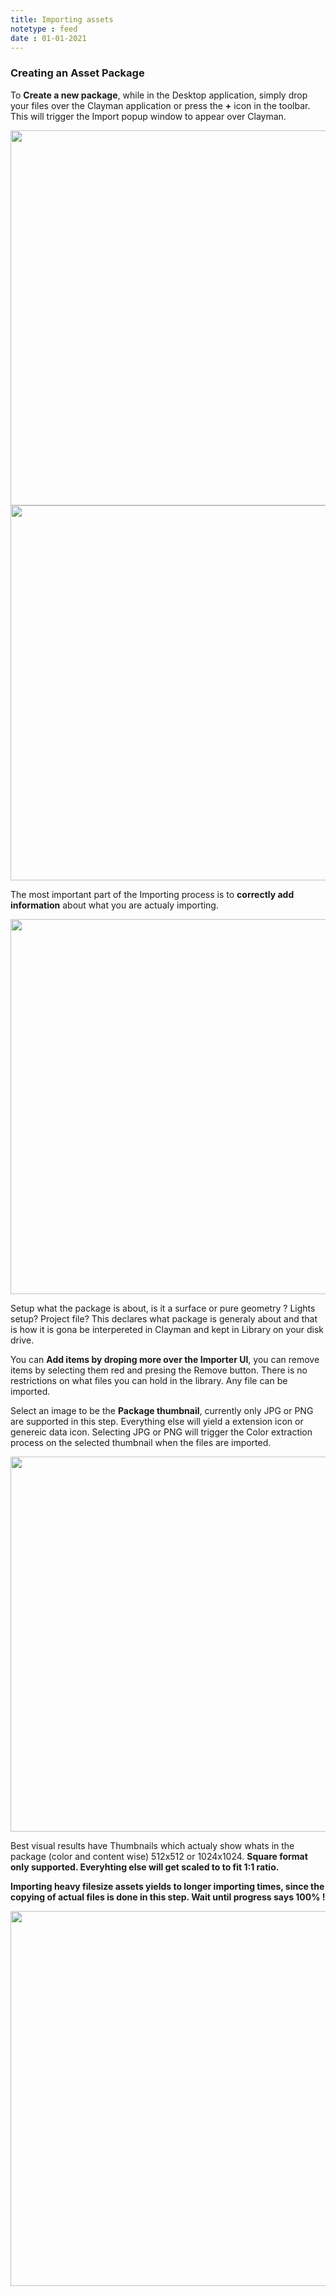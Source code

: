 ```yaml
---
title: Importing assets
notetype : feed
date : 01-01-2021
---
```


<h3><b>Creating an Asset Package</b></h3>

To <b>Create a new package</b>, while in the Desktop application, simply drop your files over the Clayman application or press the **+** icon in the toolbar. This will trigger the Import popup window to appear over Clayman.

<img src="/help/media/clayman_empty.png" width="600">


<img src="/help/media/clayman_import_empty.png" width="600">

The most important part of the Importing process is to <b>correctly add information</b> about what you are actualy importing.

<img src="/help/media/clayman_importui_head.png" width="600">

Setup what the package is about, is it a surface or pure geometry ? Lights setup? Project file? This declares what package is generaly about and that is how it is gona be interpereted in Clayman and kept in Library on your disk drive.

You can <b>Add items by droping more over the Importer UI</b>, you can remove items by selecting them red and presing the Remove button.
There is no restrictions on what files you can hold in the library. Any file can be imported.

Select an image to be the <b>Package thumbnail</b>, currently only JPG or PNG are supported in this step. Everything else will yield a extension icon or genereic data icon. Selecting JPG or PNG will trigger the Color extraction process on the selected thumbnail when the files are imported.

<img src="/help/media/clayman_import_filled.png" width="600">

Best visual results have Thumbnails which actualy show whats in the package (color and content wise) 512x512 or 1024x1024. <b>Square format only supported. Everyhting else will get scaled to to fit 1:1 ratio.</b>


<b>Importing heavy filesize assets yields to longer importing times, since the copying of actual files is done in this step.
Wait until progress says 100% !</b>

<img src="/help/media/clayman_imported_asset.png" width="600">


